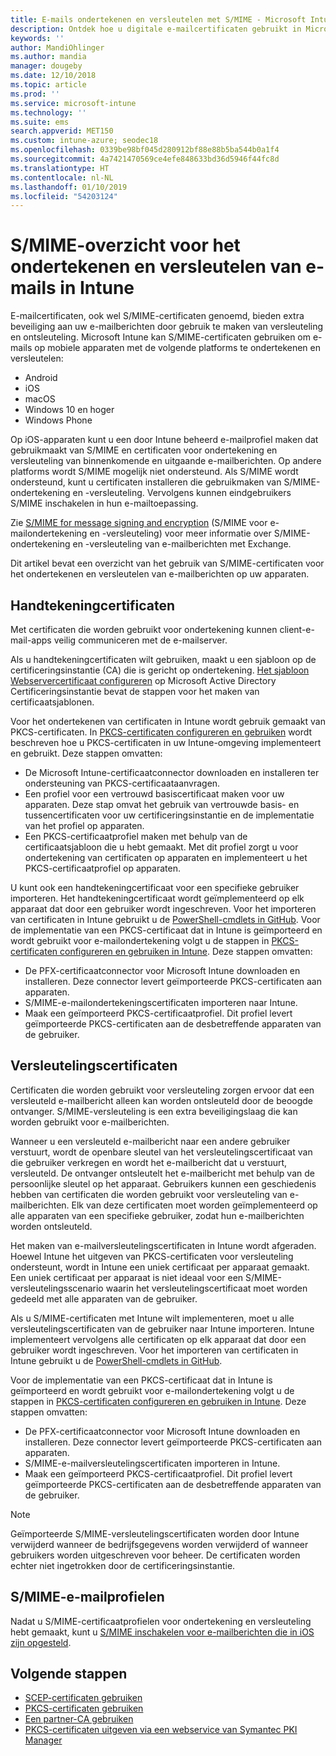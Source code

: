 ```yaml
---
title: E-mails ondertekenen en versleutelen met S/MIME - Microsoft Intune - Azure | Microsoft Docs
description: Ontdek hoe u digitale e-mailcertificaten gebruikt in Microsoft Intune voor het ondertekenen en versleutelen van e-mails op apparaten. Deze certificaten heten S/MIME en worden geconfigureerd aan de hand van apparaatconfiguratieprofielen. Voor handtekening- en versleutelingscertificaten wordt gebruikgemaakt van PKCS (privécertificaten) en van een connector voor het importeren van certificaten.
keywords: ''
author: MandiOhlinger
ms.author: mandia
manager: dougeby
ms.date: 12/10/2018
ms.topic: article
ms.prod: ''
ms.service: microsoft-intune
ms.technology: ''
ms.suite: ems
search.appverid: MET150
ms.custom: intune-azure; seodec18
ms.openlocfilehash: 0339be98bf045d280912bf88e88b5ba544b0a1f4
ms.sourcegitcommit: 4a7421470569ce4efe848633bd36d5946f44fc8d
ms.translationtype: HT
ms.contentlocale: nl-NL
ms.lasthandoff: 01/10/2019
ms.locfileid: "54203124"
---
```

# <a name="smime-overview-to-sign-and-encrypt-email-in-intune"></a>S/MIME-overzicht voor het ondertekenen en versleutelen van e-mails in Intune

E-mailcertificaten, ook wel S/MIME-certificaten genoemd, bieden extra beveiliging aan uw e-mailberichten door gebruik te maken van versleuteling en ontsleuteling. Microsoft Intune kan S/MIME-certificaten gebruiken om e-mails op mobiele apparaten met de volgende platforms te ondertekenen en versleutelen:

- Android
- iOS
- macOS
- Windows 10 en hoger
- Windows Phone

Op iOS-apparaten kunt u een door Intune beheerd e-mailprofiel maken dat gebruikmaakt van S/MIME en certificaten voor ondertekening en versleuteling van binnenkomende en uitgaande e-mailberichten. Op andere platforms wordt S/MIME mogelijk niet ondersteund. Als S/MIME wordt ondersteund, kunt u certificaten installeren die gebruikmaken van S/MIME-ondertekening en -versleuteling. Vervolgens kunnen eindgebruikers S/MIME inschakelen in hun e-mailtoepassing.

Zie [S/MIME for message signing and encryption](https://docs.microsoft.com/Exchange/policy-and-compliance/smime) (S/MIME voor e-mailondertekening en -versleuteling) voor meer informatie over S/MIME-ondertekening en -versleuteling van e-mailberichten met Exchange.

Dit artikel bevat een overzicht van het gebruik van S/MIME-certificaten voor het ondertekenen en versleutelen van e-mailberichten op uw apparaten.

## <a name="signing-certificates"></a>Handtekeningcertificaten

Met certificaten die worden gebruikt voor ondertekening kunnen client-e-mail-apps veilig communiceren met de e-mailserver.

Als u handtekeningcertificaten wilt gebruiken, maakt u een sjabloon op de certificeringsinstantie (CA) die is gericht op ondertekening. [Het sjabloon Webservercertificaat configureren](https://docs.microsoft.com/windows-server/networking/core-network-guide/cncg/server-certs/configure-the-server-certificate-template) op Microsoft Active Directory Certificeringsinstantie bevat de stappen voor het maken van certificaatsjablonen.

Voor het ondertekenen van certificaten in Intune wordt gebruik gemaakt van PKCS-certificaten. In [PKCS-certificaten configureren en gebruiken](certficates-pfx-configure.md) wordt beschreven hoe u PKCS-certificaten in uw Intune-omgeving implementeert en gebruikt. Deze stappen omvatten:

- De Microsoft Intune-certificaatconnector downloaden en installeren ter ondersteuning van PKCS-certificaataanvragen.
- Een profiel voor een vertrouwd basiscertificaat maken voor uw apparaten. Deze stap omvat het gebruik van vertrouwde basis- en tussencertificaten voor uw certificeringsinstantie en de implementatie van het profiel op apparaten.
- Een PKCS-certificaatprofiel maken met behulp van de certificaatsjabloon die u hebt gemaakt. Met dit profiel zorgt u voor ondertekening van certificaten op apparaten en implementeert u het PKCS-certificaatprofiel op apparaten.

U kunt ook een handtekeningcertificaat voor een specifieke gebruiker importeren. Het handtekeningcertificaat wordt geïmplementeerd op elk apparaat dat door een gebruiker wordt ingeschreven. Voor het importeren van certificaten in Intune gebruikt u de [PowerShell-cmdlets in GitHub](https://github.com/Microsoft/Intune-Resource-Access). Voor de implementatie van een PKCS-certificaat dat in Intune is geïmporteerd en wordt gebruikt voor e-mailondertekening volgt u de stappen in [PKCS-certificaten configureren en gebruiken in Intune](certficates-pfx-configure.md). Deze stappen omvatten:

- De PFX-certificaatconnector voor Microsoft Intune downloaden en installeren. Deze connector levert geïmporteerde PKCS-certificaten aan apparaten.
- S/MIME-e-mailondertekeningscertificaten importeren naar Intune.
- Maak een geïmporteerd PKCS-certificaatprofiel. Dit profiel levert geïmporteerde PKCS-certificaten aan de desbetreffende apparaten van de gebruiker.

## <a name="encryption-certificates"></a>Versleutelingscertificaten

Certificaten die worden gebruikt voor versleuteling zorgen ervoor dat een versleuteld e-mailbericht alleen kan worden ontsleuteld door de beoogde ontvanger. S/MIME-versleuteling is een extra beveiligingslaag die kan worden gebruikt voor e-mailberichten.

Wanneer u een versleuteld e-mailbericht naar een andere gebruiker verstuurt, wordt de openbare sleutel van het versleutelingscertificaat van die gebruiker verkregen en wordt het e-mailbericht dat u verstuurt, versleuteld. De ontvanger ontsleutelt het e-mailbericht met behulp van de persoonlijke sleutel op het apparaat. Gebruikers kunnen een geschiedenis hebben van certificaten die worden gebruikt voor versleuteling van e-mailberichten. Elk van deze certificaten moet worden geïmplementeerd op alle apparaten van een specifieke gebruiker, zodat hun e-mailberichten worden ontsleuteld.

Het maken van e-mailversleutelingscertificaten in Intune wordt afgeraden. Hoewel Intune het uitgeven van PKCS-certificaten voor versleuteling ondersteunt, wordt in Intune een uniek certificaat per apparaat gemaakt. Een uniek certificaat per apparaat is niet ideaal voor een S/MIME-versleutelingsscenario waarin het versleutelingscertificaat moet worden gedeeld met alle apparaten van de gebruiker.

Als u S/MIME-certificaten met Intune wilt implementeren, moet u alle versleutelingscertificaten van de gebruiker naar Intune importeren. Intune implementeert vervolgens alle certificaten op elk apparaat dat door een gebruiker wordt ingeschreven. Voor het importeren van certificaten in Intune gebruikt u de [PowerShell-cmdlets in GitHub](https://github.com/Microsoft/Intune-Resource-Access).

Voor de implementatie van een PKCS-certificaat dat in Intune is geïmporteerd en wordt gebruikt voor e-mailondertekening volgt u de stappen in [PKCS-certificaten configureren en gebruiken in Intune](certficates-pfx-configure.md). Deze stappen omvatten:

- De PFX-certificaatconnector voor Microsoft Intune downloaden en installeren. Deze connector levert geïmporteerde PKCS-certificaten aan apparaten.
- S/MIME-e-mailversleutelingscertificaten importeren in Intune.
- Maak een geïmporteerd PKCS-certificaatprofiel. Dit profiel levert geïmporteerde PKCS-certificaten aan de desbetreffende apparaten van de gebruiker.

 > [!NOTE]
 > Geïmporteerde S/MIME-versleutelingscertificaten worden door Intune verwijderd wanneer de bedrijfsgegevens worden verwijderd of wanneer gebruikers worden uitgeschreven voor beheer. De certificaten worden echter niet ingetrokken door de certificeringsinstantie.

## <a name="smime-email-profiles"></a>S/MIME-e-mailprofielen

Nadat u S/MIME-certificaatprofielen voor ondertekening en versleuteling hebt gemaakt, kunt u [S/MIME inschakelen voor e-mailberichten die in iOS zijn opgesteld](email-settings-ios.md).

## <a name="next-steps"></a>Volgende stappen

- [SCEP-certificaten gebruiken](certificates-scep-configure.md)
- [PKCS-certificaten gebruiken](certficates-pfx-configure.md)
- [Een partner-CA gebruiken](certificate-authority-add-scep-overview.md)
- [PKCS-certificaten uitgeven via een webservice van Symantec PKI Manager](certificates-symantec-configure.md)
